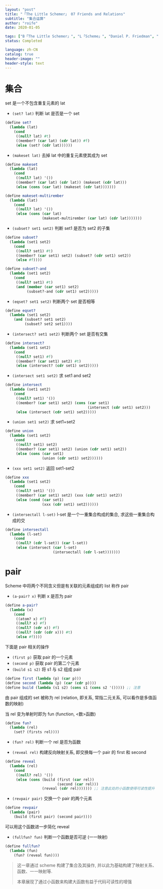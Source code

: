 ```yaml
---
layout: "post"
title: "「The Little Schemer」 07 Friends and Relations"
subtitle: "集合运算"
author: "roife"
date: 2020-01-05

tags: ["B「The Little Schemer」", "L「Scheme」", "Daniel P. Friedman", "笔记"]
status: Completed

language: zh-CN
catalog: true
header-image: ""
header-style: text
---
```


# 集合

set 是一个不包含重复元素的 lat

- `(set? lat)` 判断 lat 是否是一个 set

<!-- end list -->

``` scheme
(define set?
  (lambda (lat)
    (cond
     ((null? lat) #t)
     ((member? (car lat) (cdr lat)) #f)
     (else (set? (cdr lat))))))
```

- `(makeset lat)` 去掉 lat 中的重复元素使其成为 set

<!-- end list -->

``` scheme
(define makeset
  (lambda (lat)
    (cond
     ((null? lat) '())
     ((member? (car lat) (cdr lat)) (makeset (cdr lat)))
     (else (cons (car lat) (makeset (cdr lat)))))))

(define makeset-multirember
  (lambda (lat)
    (cond
     ((null? lat) '())
     (else (cons (car lat)
                 (makeset-multirember (car lat) (cdr lat)))))))
```

- `(subset? set1 set2)` 判断 set1 是否为 set2 的子集

<!-- end list -->

``` scheme
(define subset?
  (lambda (set1 set2)
    (cond
     ((null? set1) #t)
     ((member? (car set1) set2) (subset? (cdr set1) set2))
     (else #f))))

(define subset?-and
  (lambda (set1 set2)
    (cond
     ((null? set1) #t)
     (and (member (car set1) set2)
          (subset?-and (cdr set1) set2)))))
```

- `(eqset? set1 set2)` 判断两个 set 是否相等

<!-- end list -->

``` scheme
(define eqset?
  (lambda (set1 set2)
    (and (subset? set1 set2)
         (subset? set2 set1))))
```

- `(intersect? set1 set2)` 判断两个 set 是否有交集

<!-- end list -->

``` scheme
(define intersect?
  (lambda (set1 set2)
    (cond
     ((null? set1) #f)
     ((member? (car set1) set2) #t)
     (else (intersect? (cdr set1) set2)))))
```

- `(intersect set1 set2)` 求 set1 and set2

<!-- end list -->

``` scheme
(define intersect
  (lambda (set1 set2)
    (cond
     ((null? set1) '())
     ((member? (car set1) set2) (cons (car set1)
                                      (intersect (cdr set1) set2)))
     (else (intersect (cdr set1) set2)))))
```

- `(union set1 set2)` 求 set1+set2

<!-- end list -->

``` scheme
(define union
  (lambda (set1 set2)
    (cond
     ((null? set1) set2)
     ((member? (car set1) set2) (union (cdr set1) set2))
     (else (cons (car set1)
                 (union (cdr set1) set2))))))
```

- `(xxx set1 set2)` 返回 set1-set2

<!-- end list -->

``` scheme
(define xxx
  (lambda (set1 set2)
    (cond
     ((null? set1) '())
     ((member? (car set1) set2) (xxx (cdr set1) set2))
     (else (cond (car set1)
                 (xxx (cdr set1) set2))))))
```

- `(intersectall l-set)` l-set 是一个一重集合构成的集合, 求这些一重集合构成的交

<!-- end list -->

``` scheme
(define intersectall
  (lambda (l-set)
    (cond
     ((null? (cdr l-set)) (car l-set))
     (else (intersect (car l-set)
                      (intersectall (cdr l-set)))))))
```

# pair

Scheme 中将两个不同含义但是有关联的元素组成的 list 称作 pair

- `(a-pair? x)` 判断 x 是否为 pair

<!-- end list -->

``` scheme
(define a-pair?
  (lambda (x)
    (cond
     ((atom? x) #f)
     ((null? x) #f)
     ((null? (cdr x)) #f)
     ((null? (cdr (cdr x))) #t)
     (else #f))))
```

下面是 pair 相关的操作

- `(first p)` 获取 pair 的一个元素
- `(second p)` 获取 pair 的第二个元素
- `(build s1 s2)` 将 s1 与 s2 组成 pair

<!-- end list -->

``` scheme
(define first (lambda (p) (car p)))
(define second (lambda (p) (car (cdr p))))
(define build (lambda (s1 s2) (cons s1 (cons s2 '())))) ;; 注意
```

由 pair 组成的 set 被称为 rel (relation, 即关系, 常指二元关系, 可以看作是多值函数的映射)

当 rel 变为单射时即为 fun (function, \<数\>函数)

``` scheme
(define fun?
  (lambda (rel)
    (set? (firsts rel))))
```

- `(fun? rel)` 判断一个 rel 是否为函数

- `(reveal rel)` 构建反向映射关系, 即交换每一个 pair 的 first 和 second

<!-- end list -->

``` scheme
(define reveal
  (lambda (rel)
    (cond
     ((null? rel) '())
     (else (cons (build (first (car rel))
                        (second (car rel)))
                 (reveal (cdr rel))))))) ;; 注意此处的小函数使得可读性提升
```

- `(revpair pair)` 交换一个 pair 的两个元素

<!-- end list -->

``` scheme
(define revpair
  (lambda (pair)
    (build (first pair) (second pair))))
```

可以用这个函数进一步简化 reveal

- `(fullfun? fun)` 判断一个函数是否可逆 (一一映射)

<!-- end list -->

``` scheme
(define fullfun?
  (lambda (fun)
    (fun? (reveal fun))))
```

> 这一章通过 scheme 构建了集合及其操作, 并以此为基础构建了映射关系、函数、一一映射等.
>
> 本章展现了通过小函数来构建大函数有益于代码可读性的增强
